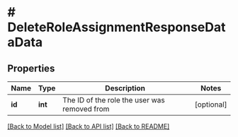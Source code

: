 # # DeleteRoleAssignmentResponseDataData

## Properties

Name | Type | Description | Notes
------------ | ------------- | ------------- | -------------
**id** | **int** | The ID of the role the user was removed from | [optional]

[[Back to Model list]](../README.md#documentation-for-models) [[Back to API list]](../README.md#documentation-for-api-endpoints) [[Back to README]](../README.md)
